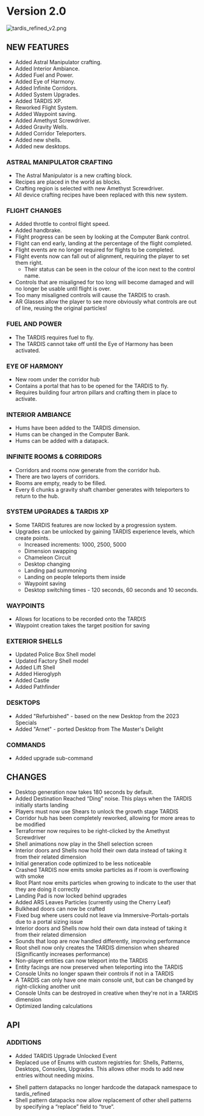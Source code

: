 # Version 2.0

![tardis_refined_v2.png](tardis_refined_v2.png)

## NEW FEATURES

+ Added Astral Manipulator crafting.
+ Added Interior Ambiance.
+ Added Fuel and Power.
+ Added Eye of Harmony.
+ Added Infinite Corridors.
+ Added System Upgrades.
+ Added TARDIS XP.
+ Reworked Flight System.
+ Added Waypoint saving.
+ Added Amethyst Screwdriver.
+ Added Gravity Wells.
+ Added Corridor Teleporters.
+ Added new shells.
+ Added new desktops.

### ASTRAL MANIPULATOR CRAFTING
+ The Astral Manipulator is a new crafting block.
+ Recipes are placed in the world as blocks.
+ Crafting region is selected with new Amethyst Screwdriver.
+ All device crafting recipes have been replaced with this new system.

### FLIGHT CHANGES
+ Added throttle to control flight speed.
+ Added handbrake.
+ Flight progress can be seen by looking at the Computer Bank control.
+ Flight can end early, landing at the percentage of the flight completed.
+ Flight events are no longer required for flights to be completed.
+ Flight events now can fall out of alignment, requiring the player to set them right.
  + Their status can be seen in the colour of the icon next to the control name.
+ Controls that are misaligned for too long will become damaged and will no longer be usable until flight is over.
+ Too many misaligned controls will cause the TARDIS to crash.
+ AR Glasses allow the player to see more obviously what controls are out of line, reusing the original particles!


### FUEL AND POWER
+ The TARDIS requires fuel to fly.
+ The TARDIS cannot take off until the Eye of Harmony has been activated.

### EYE OF HARMONY
+ New room under the corridor hub
+ Contains a portal that has to be opened for the TARDIS to fly.
+ Requires building four artron pillars and crafting them in place to activate.

### INTERIOR AMBIANCE
+ Hums have been added to the TARDIS dimension.
+ Hums can be changed in the Computer Bank.
+ Hums can be added with a datapack.

### INFINITE ROOMS & CORRIDORS
+ Corridors and rooms now generate from the corridor hub.
+ There are two layers of corridors.
+ Rooms are empty, ready to be filled.
+ Every 6 chunks a gravity shaft chamber generates with teleporters to return to the hub.

### SYSTEM UPGRADES & TARDIS XP
+ Some TARDIS features are now locked by a progression system. 
+ Upgrades can be unlocked by gaining TARDIS experience levels, which create points.
    + Increased increments: 1000, 2500, 5000
    + Dimension swapping
    + Chameleon Circuit
    + Desktop changing
    + Landing pad summoning
    + Landing on people teleports them inside
    + Waypoint saving
    + Desktop switching times - 120 seconds, 60 seconds and 10 seconds.

### WAYPOINTS
+ Allows for locations to be recorded onto the TARDIS
+ Waypoint creation takes the target position for saving

### EXTERIOR SHELLS
+ Updated Police Box Shell model
+ Updated Factory Shell model
+ Added Lift Shell
+ Added Hieroglyph
+ Added Castle
+ Added Pathfinder

### DESKTOPS
+ Added "Refurbished" - based on the new Desktop from the 2023 Specials
+ Added "Arnet" - ported Desktop from The Master's Delight 

### COMMANDS
+ Added upgrade sub-command

## CHANGES

+ Desktop generation now takes 180 seconds by default.
+ Added Destination Reached “Ding” noise. This plays when the TARDIS initially starts landing
+ Players must now use Shears to unlock the growth stage TARDIS
+ Corridor hub has been completely reworked, allowing for more areas to be modified 
+ Terraformer now requires to be right-clicked by the Amethyst Screwdriver
+ Shell animations now play in the Shell selection screen
+ Interior doors and Shells now hold their own data instead of taking it from their related dimension
+ Initial generation code optimized to be less noticeable
+ Crashed TARDIS now emits smoke particles as if room is overflowing with smoke
+ Root Plant now emits particles when growing to indicate to the user that they are doing it correctly
+ Landing Pad is now locked behind upgrades
+ Added ARS Leaves Particles (currently using the Cherry Leaf)
+ Bulkhead doors can now be crafted
+ Fixed bug where users could not leave via Immersive-Portals-portals due to a portal sizing issue
+ Interior doors and Shells now hold their own data instead of taking it from their related dimension
+ Sounds that loop are now handled differently, improving performance
+ Root shell now only creates the TARDIS dimension when sheared (Significantly increases performance)
+ Non-player entities can now teleport into the TARDIS
+ Entity facings are now preserved when teleporting into the TARDIS
+ Console Units no longer spawn their controls if not in a TARDIS
+ A TARDIS can only have one main console unit, but can be changed by right-clicking another unit
+ Console Units can be destroyed in creative when they're not in a TARDIS dimension
+ Optimized landing calculations

## API
### ADDITIONS
- Added TARDIS Upgrade Unlocked Event
- Replaced use of Enums with custom registries for: Shells, Patterns, Desktops, Consoles, Upgrades. This allows other mods to add new entries without needing mixins.
+ Shell pattern datapacks no longer hardcode the datapack namespace to tardis_refined
+ Shell pattern datapacks now allow replacement of other shell patterns by specifying a “replace” field to “true”.
